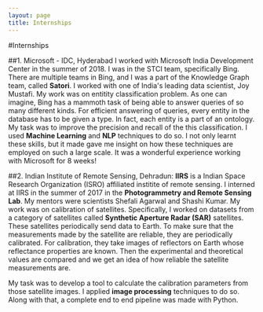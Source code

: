 ```yaml
---
layout: page
title: Internships
---
```




#Internships


##1. Microsoft - IDC, Hyderabad
I worked with Microsoft India Development Center in the summer of 2018. I was in the STCI team, specifically Bing. There are multiple teams in Bing, and I was a part of the Knowledge Graph team, called **Satori**. I worked with one of India's leading data scientist, Joy Mustafi.
My work was on entitity classification problem. As one can imagine, Bing has a mammoth task of being able to answer queries of so many different kinds. For efficient answering of queries, every entity in the database has to be given a type. In fact, each entity is a part of an ontology. My task was to improve the precision and recall of the this classification. I used **Machine Learning** and **NLP** techniques to do so. I not only learnt these skills, but it made gave me insight on how these techniques are employed on such a large scale. It was a wonderful experience working with Microsoft for 8 weeks!

##2. Indian Institute of Remote Sensing, Dehradun:
**IIRS** is a Indian Space Research Organization (ISRO) affiliated institite of remote sensing. I interned at IIRS in the summer of 2017 in the **Photogrammetry and Remote Sensing Lab**. My mentors were scientists Shefali Agarwal and Shashi Kumar. My work was on calibration of satellites. Specifically, I worked on datasets from a category of satellites called **Synthetic Aperture Radar (SAR)** satellites. These satellites periodically send data to Earth. To make sure that the measurements made by the satellite are reliable, they are periodically calibrated. For calibration, they take images of reflectors on Earth whose reflectance properties are known. Then the experimental and theoretical values are compared and we get an idea of how reliable the satellite measurements are.

My task was to develop a tool to calculate the calibration parameters from those satellite images. I applied **image processing** techniques to do so. Along with that, a complete end to end pipeline was made with Python.
